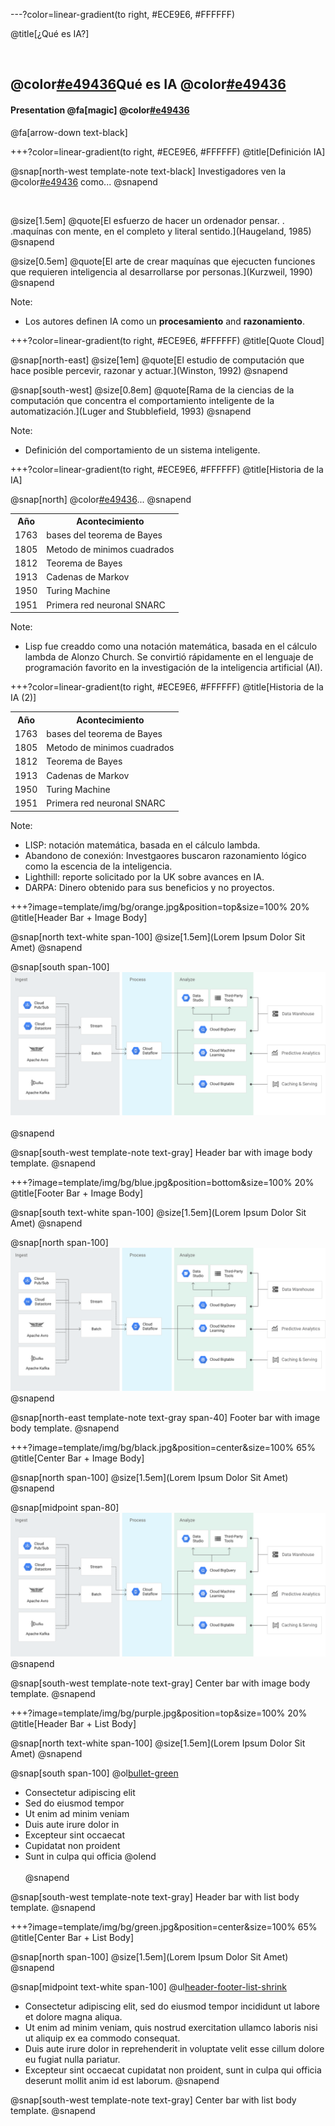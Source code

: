 ---?color=linear-gradient(to right, #ECE9E6, #FFFFFF)

@title[¿Qué es IA?]

<br>

## @color[#e49436](¿)Qué es IA @color[#e49436](?)
#### Presentation @fa[magic] @color[#e49436](Magic)

@fa[arrow-down text-black]

+++?color=linear-gradient(to right, #ECE9E6, #FFFFFF)
@title[Definición IA]

@snap[north-west template-note text-black]
Investigadores ven la @color[#e49436](IA) como...
@snapend

<br>


@size[1.5em]
@quote[El esfuerzo de hacer un ordenador pensar. . .maquínas con mente, en el completo y literal sentido.](Haugeland, 1985)
@snapend

@size[0.5em]
@quote[El arte de crear maquínas que ejecucten funciones que requieren inteligencia al desarrollarse por personas.](Kurzweil, 1990)
@snapend

Note:

- Los autores definen IA como un **procesamiento** and **razonamiento**.


+++?color=linear-gradient(to right, #ECE9E6, #FFFFFF)
@title[Quote Cloud]


@snap[north-east]
@size[1em]
@quote[El estudio de computación que hace posible percevir, razonar y actuar.](Winston, 1992)
@snapend

@snap[south-west]
@size[0.8em]
@quote[Rama de la ciencias de la computación que concentra el comportamiento inteligente de la automatización.](Luger  and Stubblefield, 1993)
@snapend

Note:

- Definición del comportamiento de un sistema inteligente.


+++?color=linear-gradient(to right, #ECE9E6, #FFFFFF)
@title[Historia de la IA]


@snap[north]
@color[#e49436](Historia)...
@snapend

<table>
  <tr>
    <th>Año</th>
    <th>Acontecimiento</th>
  </tr>
  <tr>
    <td>1763</td>
    <td>bases del teorema de Bayes</td>
  </tr>
  <tr class="fragment">
    <td>1805</td>
    <td>Metodo de minimos cuadrados</td>
  </tr>
  <tr class="fragment">
    <td>1812</td>
    <td>Teorema de Bayes</td>
  </tr>
  <tr class="fragment">
    <td>1913</td>
    <td>Cadenas de Markov</td>
  </tr>
  <tr class="fragment">
    <td>1950</td>
    <td>Turing Machine</td>
  </tr>
  <tr class="fragment">
    <td>1951</td>
    <td>Primera red neuronal SNARC</td>
</table>

Note:

- Lisp fue creaddo como una notación matemática, basada en el cálculo lambda de Alonzo Church. Se convirtió rápidamente en el lenguaje de programación favorito en la investigación de la inteligencia artificial (AI).

+++?color=linear-gradient(to right, #ECE9E6, #FFFFFF)
@title[Historia de la IA (2)]



<table>
  <tr>
    <th>Año</th>
    <th>Acontecimiento</th>
  </tr>
  <tr>
    <td>1763</td>
    <td>bases del teorema de Bayes</td>
  </tr>
  <tr class="fragment">
    <td>1805</td>
    <td>Metodo de minimos cuadrados</td>
  </tr>
  <tr class="fragment">
    <td>1812</td>
    <td>Teorema de Bayes</td>
  </tr>
  <tr class="fragment">
    <td>1913</td>
    <td>Cadenas de Markov</td>
  </tr>
  <tr class="fragment">
    <td>1950</td>
    <td>Turing Machine</td>
  </tr>
  <tr class="fragment">
    <td>1951</td>
    <td>Primera red neuronal SNARC</td>
</table>



Note:

- LISP: notación matemática, basada en el cálculo lambda.
- Abandono de conexión: Investgaores buscaron razonamiento lógico como la escencia de la inteligencia.
- Lighthill: reporte solicitado por la UK sobre avances en IA.
- DARPA: Dinero obtenido para sus beneficios y no proyectos.

+++?image=template/img/bg/orange.jpg&position=top&size=100% 20%
@title[Header Bar + Image Body]

@snap[north text-white span-100]
@size[1.5em](Lorem Ipsum Dolor Sit Amet)
@snapend

@snap[south span-100]
![DATAFLOW](template/img/dataflow.png)
<br><br>
@snapend

@snap[south-west template-note text-gray]
Header bar with image body template.
@snapend


+++?image=template/img/bg/blue.jpg&position=bottom&size=100% 20%
@title[Footer Bar + Image Body]

@snap[south text-white span-100]
@size[1.5em](Lorem Ipsum Dolor Sit Amet)
@snapend

@snap[north span-100]
<br>
![DATAFLOW](template/img/dataflow.png)
@snapend

@snap[north-east template-note text-gray span-40]
Footer bar with image body template.
@snapend


+++?image=template/img/bg/black.jpg&position=center&size=100% 65%
@title[Center Bar + Image Body]

@snap[north span-100]
@size[1.5em](Lorem Ipsum Dolor Sit Amet)
@snapend

@snap[midpoint span-80]
![DATAFLOW](template/img/dataflow.png)
@snapend

@snap[south-west template-note text-gray]
Center bar with image body template.
@snapend


+++?image=template/img/bg/purple.jpg&position=top&size=100% 20%
@title[Header Bar + List Body]

@snap[north text-white span-100]
@size[1.5em](Lorem Ipsum Dolor Sit Amet)
@snapend

@snap[south span-100]
@ol[bullet-green](false)
- Consectetur adipiscing elit
- Sed do eiusmod tempor
- Ut enim ad minim veniam
- Duis aute irure dolor in
- Excepteur sint occaecat
- Cupidatat non proident
- Sunt in culpa qui officia
@olend
<br><br>
@snapend

@snap[south-west template-note text-gray]
Header bar with list body template.
@snapend


+++?image=template/img/bg/green.jpg&position=center&size=100% 65%
@title[Center Bar + List Body]

@snap[north span-100]
@size[1.5em](Lorem Ipsum Dolor Sit Amet)
@snapend

@snap[midpoint text-white span-100]
@ul[header-footer-list-shrink](false)
- Consectetur adipiscing elit, sed do eiusmod tempor incididunt ut labore et dolore magna aliqua.
- Ut enim ad minim veniam, quis nostrud exercitation ullamco laboris nisi ut aliquip ex ea commodo consequat.
- Duis aute irure dolor in reprehenderit in voluptate velit esse cillum dolore eu fugiat nulla pariatur.
- Excepteur sint occaecat cupidatat non proident, sunt in culpa qui officia deserunt mollit anim id est laborum.
@snapend

@snap[south-west template-note text-gray]
Center bar with list body template.
@snapend
